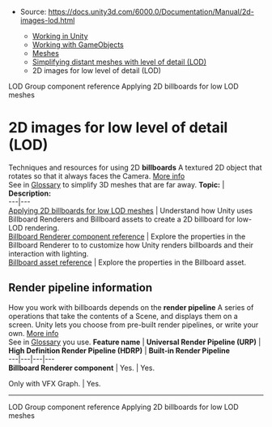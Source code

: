 * Source: https://docs.unity3d.com/6000.0/Documentation/Manual/2d-images-lod.html

  * [Working in Unity](https://docs.unity3d.com/6000.0/Documentation/Manual/working-in-unity.html)
  * [Working with GameObjects](https://docs.unity3d.com/6000.0/Documentation/Manual/working-with-gameobjects.html)
  * [Meshes](https://docs.unity3d.com/6000.0/Documentation/Manual/mesh.html)
  * [Simplifying distant meshes with level of detail (LOD)](https://docs.unity3d.com/6000.0/Documentation/Manual/simplifying-distant-meshes-with-level-of-detail-lod.html)
  * 2D images for low level of detail (LOD)


[](https://docs.unity3d.com/6000.0/Documentation/Manual/class-LODGroup.html)
LOD Group component reference
[](https://docs.unity3d.com/6000.0/Documentation/Manual/applying-2d-billboards-low-lod-meshes.html)
Applying 2D billboards for low LOD meshes
# 2D images for low level of detail (LOD)
Techniques and resources for using 2D **billboards** A textured 2D object that rotates so that it always faces the Camera. [More info](https://docs.unity3d.com/6000.0/Documentation/Manual/class-BillboardRenderer.html)  
See in [Glossary](https://docs.unity3d.com/6000.0/Documentation/Manual/Glossary.html#Billboard) to simplify 3D meshes that are far away.
**Topic:** | **Description:**  
---|---  
[Applying 2D billboards for low LOD meshes](https://docs.unity3d.com/6000.0/Documentation/Manual/applying-2d-billboards-low-lod-meshes.html) | Understand how Unity uses Billboard Renderers and Billboard assets to create a 2D billboard for low-LOD rendering.  
[Billboard Renderer component reference](https://docs.unity3d.com/6000.0/Documentation/Manual/class-BillboardRenderer.html) | Explore the properties in the Billboard Renderer to to customize how Unity renders billboards and their interaction with lighting.  
[Billboard asset reference](https://docs.unity3d.com/6000.0/Documentation/Manual/class-BillboardAsset.html) | Explore the properties in the Billboard asset.  
## Render pipeline information
How you work with billboards depends on the **render pipeline** A series of operations that take the contents of a Scene, and displays them on a screen. Unity lets you choose from pre-built render pipelines, or write your own. [More info](https://docs.unity3d.com/6000.0/Documentation/Manual/render-pipelines.html)  
See in [Glossary](https://docs.unity3d.com/6000.0/Documentation/Manual/Glossary.html#Renderpipeline) you use. 
**Feature name** | **Universal Render Pipeline (URP)** | **High Definition Render Pipeline (HDRP)** | **Built-in Render Pipeline**  
---|---|---|---  
**Billboard Renderer component** | Yes. | Yes.  
  
Only with VFX Graph. | Yes.  
* * *
[](https://docs.unity3d.com/6000.0/Documentation/Manual/class-LODGroup.html)
LOD Group component reference
[](https://docs.unity3d.com/6000.0/Documentation/Manual/applying-2d-billboards-low-lod-meshes.html)
Applying 2D billboards for low LOD meshes
